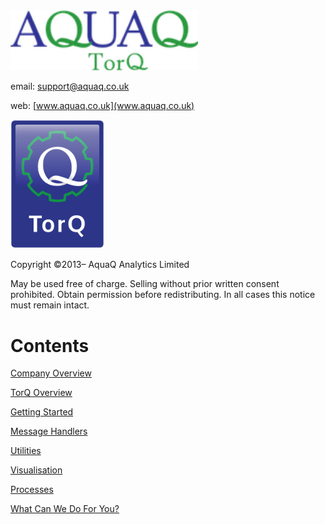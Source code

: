 <img src="graphics/logo.png" width="300">

email:
<support@aquaq.co.uk>

web:
[www.aquaq.co.uk](www.aquaq.co.uk)

<img src="graphics/AquaQ-TorQ-symbol.png" width="150">

Copyright ©2013– AquaQ Analytics Limited

May be used free of charge. Selling without prior written consent
prohibited. Obtain permission before redistributing. In all cases this
notice must remain intact.


Contents
================

[Company Overview](CompanyOverview.md)

[TorQ Overview](Overview.md)

[Getting Started](gettingstarted.md)

[Message Handlers](handlers.md)

[Utilities](utilities.md)

[Visualisation](visualisation.md)

[Processes](Processes.md)

[What Can We Do For You?](whatcanwedo.md)

